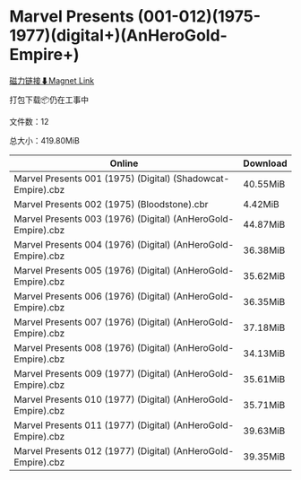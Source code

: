 # Marvel Presents (001-012)(1975-1977)(digital+)(AnHeroGold-Empire+)

[磁力链接⬇Magnet Link](magnet:?xt=urn:btih:5484c17c4f6e99ebacb59888ba36ca32a23e8099&dn=Marvel%20Presents%20%28001-012%29%281975-1977%29%28digital%2B%29%28AnHeroGold-Empire%2B%29)

打包下载📦仍在工事中

文件数：12

总大小：419.80MiB

Online | Download
--- | ---
Marvel Presents 001 (1975) (Digital) (Shadowcat-Empire).cbz | 40.55MiB
Marvel Presents 002 (1975) (Bloodstone).cbr | 4.42MiB
Marvel Presents 003 (1976) (Digital) (AnHeroGold-Empire).cbz | 44.87MiB
Marvel Presents 004 (1976) (Digital) (AnHeroGold-Empire).cbz | 36.38MiB
Marvel Presents 005 (1976) (Digital) (AnHeroGold-Empire).cbz | 35.62MiB
Marvel Presents 006 (1976) (Digital) (AnHeroGold-Empire).cbz | 36.35MiB
Marvel Presents 007 (1976) (Digital) (AnHeroGold-Empire).cbz | 37.18MiB
Marvel Presents 008 (1976) (Digital) (AnHeroGold-Empire).cbz | 34.13MiB
Marvel Presents 009 (1977) (Digital) (AnHeroGold-Empire).cbz | 35.61MiB
Marvel Presents 010 (1977) (Digital) (AnHeroGold-Empire).cbz | 35.71MiB
Marvel Presents 011 (1977) (Digital) (AnHeroGold-Empire).cbz | 39.63MiB
Marvel Presents 012 (1977) (Digital) (AnHeroGold-Empire).cbz | 39.35MiB
